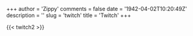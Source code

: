 +++
author = 'Zippy'
comments = false
date = '1942-04-02T10:20:49Z'
description = ''
slug = 'twitch'
title = 'Twitch'
+++

{{< twitch2 >}}